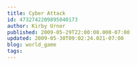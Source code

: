 ```yaml
---
title: Cyber Attack
id: 4732742209895040173
author: Kirby Urner
published: 2009-05-29T22:00:00.000-07:00
updated: 2009-05-30T09:02:24.021-07:00
blog: world_game
tags: 
---
```


